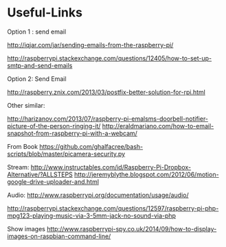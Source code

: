 # Useful-Links
Option 1 : send email

http://iqjar.com/jar/sending-emails-from-the-raspberry-pi/

http://raspberrypi.stackexchange.com/questions/12405/how-to-set-up-smtp-and-send-emails

Option 2: Send Email

http://raspberry.znix.com/2013/03/postfix-better-solution-for-rpi.html

Other similar:

http://harizanov.com/2013/07/raspberry-pi-emalsms-doorbell-notifier-picture-of-the-person-ringing-it/
http://eraldmariano.com/how-to-email-snapshot-from-raspberry-pi-with-a-webcam/

From Book 
https://github.com/ghalfacree/bash-scripts/blob/master/picamera-security.py

Stream:
http://www.instructables.com/id/Raspberry-Pi-Dropbox-Alternative/?ALLSTEPS
http://jeremyblythe.blogspot.com/2012/06/motion-google-drive-uploader-and.html

Audio:
http://www.raspberrypi.org/documentation/usage/audio/

http://raspberrypi.stackexchange.com/questions/12597/raspberry-pi-php-mpg123-playing-music-via-3-5mm-jack-no-sound-via-php


Show images
http://www.raspberrypi-spy.co.uk/2014/09/how-to-display-images-on-raspbian-command-line/
